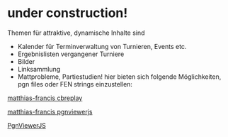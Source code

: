 # under construction!

Themen für attraktive, dynamische Inhalte sind
- Kalender für Terminverwaltung von Turnieren, Events etc.
- Ergebnislisten vergangener Turniere
- Bilder
- Linksammlung
- Mattprobleme, Partiestudien! hier bieten sich folgende Möglichkeiten, pgn files oder FEN strings einzustellen:


[matthias-francis cbreplay](start.html)

[matthias-francis pgnviewerjs](pgnvjs095/examples/mf.html)

[PgnViewerJS](http://mliebelt.github.io/PgnViewerJS/docu/example/config.html)




